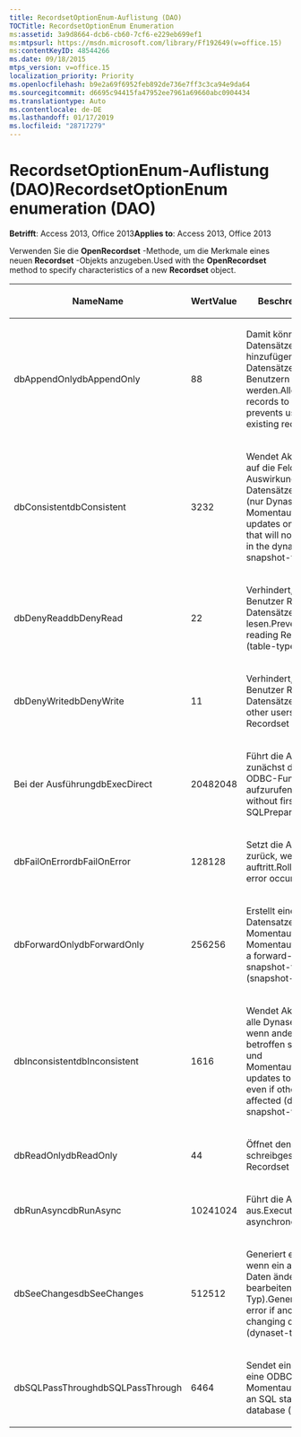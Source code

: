 ```yaml
---
title: RecordsetOptionEnum-Auflistung (DAO)
TOCTitle: RecordsetOptionEnum Enumeration
ms:assetid: 3a9d8664-dcb6-cb60-7cf6-e229eb699ef1
ms:mtpsurl: https://msdn.microsoft.com/library/Ff192649(v=office.15)
ms:contentKeyID: 48544266
ms.date: 09/18/2015
mtps_version: v=office.15
localization_priority: Priority
ms.openlocfilehash: b9e2a69f6952feb892de736e7ff3c3ca94e9da64
ms.sourcegitcommit: d6695c94415fa47952ee7961a69660abc0904434
ms.translationtype: Auto
ms.contentlocale: de-DE
ms.lasthandoff: 01/17/2019
ms.locfileid: "28717279"
---
```

# <a name="recordsetoptionenum-enumeration-dao"></a><span data-ttu-id="a1b16-102">RecordsetOptionEnum-Auflistung (DAO)</span><span class="sxs-lookup"><span data-stu-id="a1b16-102">RecordsetOptionEnum enumeration (DAO)</span></span>


<span data-ttu-id="a1b16-103">**Betrifft**: Access 2013, Office 2013</span><span class="sxs-lookup"><span data-stu-id="a1b16-103">**Applies to**: Access 2013, Office 2013</span></span>

<span data-ttu-id="a1b16-104">Verwenden Sie die **OpenRecordset** -Methode, um die Merkmale eines neuen **Recordset** -Objekts anzugeben.</span><span class="sxs-lookup"><span data-stu-id="a1b16-104">Used with the **OpenRecordset** method to specify characteristics of a new **Recordset** object.</span></span>

<table>
<colgroup>
<col style="width: 33%" />
<col style="width: 33%" />
<col style="width: 33%" />
</colgroup>
<thead>
<tr class="header">
<th><p><span data-ttu-id="a1b16-105">Name</span><span class="sxs-lookup"><span data-stu-id="a1b16-105">Name</span></span></p></th>
<th><p><span data-ttu-id="a1b16-106">Wert</span><span class="sxs-lookup"><span data-stu-id="a1b16-106">Value</span></span></p></th>
<th><p><span data-ttu-id="a1b16-107">Beschreibung</span><span class="sxs-lookup"><span data-stu-id="a1b16-107">Description</span></span></p></th>
</tr>
</thead>
<tbody>
<tr class="odd">
<td><p><span data-ttu-id="a1b16-108">dbAppendOnly</span><span class="sxs-lookup"><span data-stu-id="a1b16-108">dbAppendOnly</span></span></p></td>
<td><p><span data-ttu-id="a1b16-109">8</span><span class="sxs-lookup"><span data-stu-id="a1b16-109">8</span></span></p></td>
<td><p><span data-ttu-id="a1b16-110">Damit können Benutzer neue Datensätze zum Dynaset hinzufügen, vorhandene Datensätze können von den Benutzern jedoch nicht gelesen werden.</span><span class="sxs-lookup"><span data-stu-id="a1b16-110">Allows user to add new records to the dynaset, but prevents user from reading existing records.</span></span></p></td>
</tr>
<tr class="even">
<td><p><span data-ttu-id="a1b16-111">dbConsistent</span><span class="sxs-lookup"><span data-stu-id="a1b16-111">dbConsistent</span></span></p></td>
<td><p><span data-ttu-id="a1b16-112">32</span><span class="sxs-lookup"><span data-stu-id="a1b16-112">32</span></span></p></td>
<td><p><span data-ttu-id="a1b16-113">Wendet Aktualisierungen nur auf die Felder an, die keine Auswirkungen auf andere Datensätze im Dynaset haben (nur Dynaset- und Momentaufnahmetyp).</span><span class="sxs-lookup"><span data-stu-id="a1b16-113">Applies updates only to those fields that will not affect other records in the dynaset (dynaset- and snapshot-type only).</span></span></p></td>
</tr>
<tr class="odd">
<td><p><span data-ttu-id="a1b16-114">dbDenyRead</span><span class="sxs-lookup"><span data-stu-id="a1b16-114">dbDenyRead</span></span></p></td>
<td><p><span data-ttu-id="a1b16-115">2</span><span class="sxs-lookup"><span data-stu-id="a1b16-115">2</span></span></p></td>
<td><p><span data-ttu-id="a1b16-116">Verhindert, dass andere Benutzer Recordset-Datensätze (nur Tabellentyp) lesen.</span><span class="sxs-lookup"><span data-stu-id="a1b16-116">Prevents other users from reading Recordset records (table-type only).</span></span></p></td>
</tr>
<tr class="even">
<td><p><span data-ttu-id="a1b16-117">dbDenyWrite</span><span class="sxs-lookup"><span data-stu-id="a1b16-117">dbDenyWrite</span></span></p></td>
<td><p><span data-ttu-id="a1b16-118">1</span><span class="sxs-lookup"><span data-stu-id="a1b16-118">1</span></span></p></td>
<td><p><span data-ttu-id="a1b16-119">Verhindert, dass andere Benutzer Recordset-Datensätze ändern.</span><span class="sxs-lookup"><span data-stu-id="a1b16-119">Prevents other users from changing Recordset records.</span></span></p></td>
</tr>
<tr class="odd">
<td><p><span data-ttu-id="a1b16-120">Bei der Ausführung</span><span class="sxs-lookup"><span data-stu-id="a1b16-120">dbExecDirect</span></span></p></td>
<td><p><span data-ttu-id="a1b16-121">2048</span><span class="sxs-lookup"><span data-stu-id="a1b16-121">2048</span></span></p></td>
<td><p><span data-ttu-id="a1b16-122">Führt die Abfrage aus, ohne zunächst die SQLPrepare ODBC-Funktion aufzurufen.</span><span class="sxs-lookup"><span data-stu-id="a1b16-122">Executes the query without first calling the SQLPrepare ODBC function.</span></span></p></td>
</tr>
<tr class="even">
<td><p><span data-ttu-id="a1b16-123">dbFailOnError</span><span class="sxs-lookup"><span data-stu-id="a1b16-123">dbFailOnError</span></span></p></td>
<td><p><span data-ttu-id="a1b16-124">128</span><span class="sxs-lookup"><span data-stu-id="a1b16-124">128</span></span></p></td>
<td><p><span data-ttu-id="a1b16-125">Setzt die Aktualisierungen zurück, wenn ein Fehler auftritt.</span><span class="sxs-lookup"><span data-stu-id="a1b16-125">Rolls back updates if an error occurs.</span></span></p></td>
</tr>
<tr class="odd">
<td><p><span data-ttu-id="a1b16-126">dbForwardOnly</span><span class="sxs-lookup"><span data-stu-id="a1b16-126">dbForwardOnly</span></span></p></td>
<td><p><span data-ttu-id="a1b16-127">256</span><span class="sxs-lookup"><span data-stu-id="a1b16-127">256</span></span></p></td>
<td><p><span data-ttu-id="a1b16-128">Erstellt einen Vorwärtsbildlauf-Datensatzes des Typs Momentaufnahme (nur Momentaufnahmentyp).</span><span class="sxs-lookup"><span data-stu-id="a1b16-128">Creates a forward-only scrolling snapshot-type Recordset (snapshot-type only).</span></span></p></td>
</tr>
<tr class="even">
<td><p><span data-ttu-id="a1b16-129">dbInconsistent</span><span class="sxs-lookup"><span data-stu-id="a1b16-129">dbInconsistent</span></span></p></td>
<td><p><span data-ttu-id="a1b16-130">16</span><span class="sxs-lookup"><span data-stu-id="a1b16-130">16</span></span></p></td>
<td><p><span data-ttu-id="a1b16-131">Wendet Aktualisierungen auf alle Dynaset-Felder an, sogar wenn andere Datensätze betroffen sind (nur Dynaset- und Momentaufnahmetyp).</span><span class="sxs-lookup"><span data-stu-id="a1b16-131">Applies updates to all dynaset fields, even if other records are affected (dynaset- and snapshot-type only).</span></span></p></td>
</tr>
<tr class="odd">
<td><p><span data-ttu-id="a1b16-132">dbReadOnly</span><span class="sxs-lookup"><span data-stu-id="a1b16-132">dbReadOnly</span></span></p></td>
<td><p><span data-ttu-id="a1b16-133">4</span><span class="sxs-lookup"><span data-stu-id="a1b16-133">4</span></span></p></td>
<td><p><span data-ttu-id="a1b16-134">Öffnet den Datensatz schreibgeschützt.</span><span class="sxs-lookup"><span data-stu-id="a1b16-134">Opens the Recordset as read-only.</span></span></p></td>
</tr>
<tr class="even">
<td><p><span data-ttu-id="a1b16-135">dbRunAsync</span><span class="sxs-lookup"><span data-stu-id="a1b16-135">dbRunAsync</span></span></p></td>
<td><p><span data-ttu-id="a1b16-136">1024</span><span class="sxs-lookup"><span data-stu-id="a1b16-136">1024</span></span></p></td>
<td><p><span data-ttu-id="a1b16-137">Führt die Abfrage asynchron aus.</span><span class="sxs-lookup"><span data-stu-id="a1b16-137">Executes the query asynchronously.</span></span></p></td>
</tr>
<tr class="odd">
<td><p><span data-ttu-id="a1b16-138">dbSeeChanges</span><span class="sxs-lookup"><span data-stu-id="a1b16-138">dbSeeChanges</span></span></p></td>
<td><p><span data-ttu-id="a1b16-139">512</span><span class="sxs-lookup"><span data-stu-id="a1b16-139">512</span></span></p></td>
<td><p><span data-ttu-id="a1b16-140">Generiert einen Laufzeitfehler, wenn ein anderer Benutzer Daten ändert, die Sie bearbeiten (nur Dynaset-Typ).</span><span class="sxs-lookup"><span data-stu-id="a1b16-140">Generates a run-time error if another user is changing data you are editing (dynaset-type only).</span></span></p></td>
</tr>
<tr class="even">
<td><p><span data-ttu-id="a1b16-141">dbSQLPassThrough</span><span class="sxs-lookup"><span data-stu-id="a1b16-141">dbSQLPassThrough</span></span></p></td>
<td><p><span data-ttu-id="a1b16-142">64</span><span class="sxs-lookup"><span data-stu-id="a1b16-142">64</span></span></p></td>
<td><p><span data-ttu-id="a1b16-143">Sendet eine SQL-Anweisung an eine ODBC-Datenbank (nur Momentaufnahmetyp).</span><span class="sxs-lookup"><span data-stu-id="a1b16-143">Sends an SQL statement to an ODBC database (snapshot-type only).</span></span></p></td>
</tr>
</tbody>
</table>

